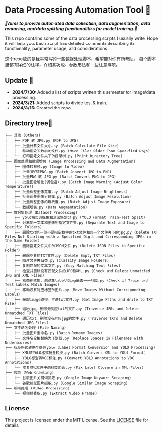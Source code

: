 # Data Processing Automation Tool 🤖

**_🚀Aims to provide automated data collection, data augmentation, data renaming, and data splitting functionalities for model training.🚀_**

This repo contains some of the data processing scripts I usually write. Hope it will help you.
Each script has detailed comments describing its functionality, parameter usage, and considerations.

这个repo放的是我平常写的一些数据处理脚本，希望能对你有所帮助。
每个脚本里都有详细的注释，介绍其功能、参数用法和一些注意事项。

## Update 🤗

- **2024/7/30:** Added a list of scripts written this semester for image/data processing.
- **2024/3/21:** Added scripts to divide test & train.
- **2024/3/15:** Created the repo

## Directory tree🧐

```
├── 其他 (Others)
│   ├── PDF 转 JPG.py (PDF to JPG)
│   ├── 批量计算文件大小.py (Batch Calculate File Size)
│   ├── 移动指定天数前的文件.py (Move Files Older Than Specified Days)
│   └── 打印指定文件夹下的目录树.py (Print Directory Tree)
├── 图像处理和数据增强 (Image Processing and Data Augmentation)
│   ├── 图像转视频.py (Image to Video)
│   ├── 批量JPG转PNG.py (Batch Convert JPG to PNG)
│   ├── 批量PNG 转 JPG.py (Batch Convert PNG to JPG)
│   ├── 批量图像暖化(调色温).py (Batch Image Warming (Adjust Color Temperature))
│   ├── 批量调整图像亮度.py (Batch Adjust Image Brightness)
│   ├── 批量调整图像分辨率.py (Batch Adjust Image Resolution)
│   ├── 批量调整图像的曝光度.py (Batch Adjust Image Exposure)
│   └── 数据增强.py (Data Augmentation)
├── 数据集处理 (Dataset Processing)
│   ├── yolo格式训练集和测试集划分.py (YOLO Format Train-Test Split)
│   ├── 分离同一文本和图像到指定文件夹.py (Separate Text and Image to Specific Folders)
│   ├── 删除txt第一位不是指定数字的txt文件和同一个文件夹下的jpg.py (Delete TXT Files Not Starting with a Specified Digit and Corresponding JPGs in the Same Folder)
│   ├── 删除指定文件夹中的JSON文件.py (Delete JSON Files in Specific Folder)
│   ├── 删除空白的TXT文件.py (Delete Empty TXT Files)
│   ├── 图片文件夹归类.py (Classify Image Folders)
│   ├── 复制匹配的文本文件.py (Copy Matching Text Files)
│   ├── 检查并删除没有匹配文件的JPG和XML.py (Check and Delete Unmatched JPG and XML Files)
│   ├── 检查训练集，测试集label和img是否一一对应.py (Check if Train and Test Labels Match Images)
│   ├── 移动没有对应标签的图片.py (Move Images Without Corresponding Labels)
│   ├── 获取image路径，写进txt文件.py (Get Image Paths and Write to TXT File)
│   ├── 遍历jpg，删除无对应txt的文件.py (Traverse JPGs and Delete Unmatched TXT Files)
│   └── 遍历txt，删除没有对应jpg的文件.py (Traverse TXTs and Delete Unmatched JPG Files)
├── 文件命名处理 (File Naming)
│   ├── 批量图片重命名.py (Batch Rename Images)
│   └── 文件名空格替换为下划线.py (Replace Spaces in Filenames with Underscores)
├── 标签格式转换与处理yolo (Label Format Conversion and YOLO Processing)
│   ├── XML转YOLO格式批量转换.py (Batch Convert XML to YOLO Format)
│   ├── YOLO标注转VOC标注.py (Convert YOLO Annotations to VOC Annotations)
│   └── 修复XML文件中的标签闭合.py (Fix Label Closure in XML Files)
├── 爬虫 (Web Crawling)
│   ├── 谷歌图片关键词抓取.py (Google Image Keyword Scraping)
│   └── 谷歌相似图片抓取.py (Google Similar Image Scraping)
└── 视频处理 (Video Processing)
    └── 视频帧提取.py (Extract Video Frames)

```

## License

This project is licensed under the MIT License. See the [LICENSE](LICENSE) file for details.
